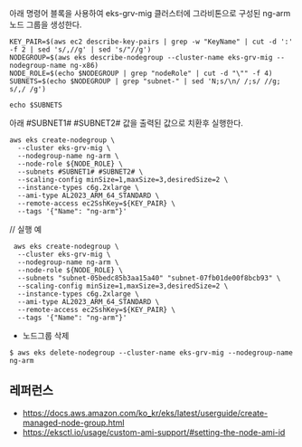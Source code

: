 아래 명령어 블록을 사용하여 eks-grv-mig 클러스터에 그라비톤으로 구성된 ng-arm 노드 그룹을 생성한다. 
```
KEY_PAIR=$(aws ec2 describe-key-pairs | grep -w "KeyName" | cut -d ':' -f 2 | sed 's/,//g' | sed 's/"//g')
NODEGROUP=$(aws eks describe-nodegroup --cluster-name eks-grv-mig --nodegroup-name ng-x86)
NODE_ROLE=$(echo $NODEGROUP | grep "nodeRole" | cut -d "\"" -f 4)
SUBNETS=$(echo $NODEGROUP | grep "subnet-" | sed 'N;s/\n/ /;s/ //g; s/,/ /g')

echo $SUBNETS
```
아래 #SUBNET1# #SUBNET2# 값을 출력된 값으로 치환후 실행한다.
```
aws eks create-nodegroup \
  --cluster eks-grv-mig \
  --nodegroup-name ng-arm \
  --node-role ${NODE_ROLE} \
  --subnets #SUBNET1# #SUBNET2# \
  --scaling-config minSize=1,maxSize=3,desiredSize=2 \
  --instance-types c6g.2xlarge \
  --ami-type AL2023_ARM_64_STANDARD \
  --remote-access ec2SshKey=${KEY_PAIR} \
  --tags '{"Name": "ng-arm"}'
```

// 실행 예
```
 aws eks create-nodegroup \
  --cluster eks-grv-mig \
  --nodegroup-name ng-arm \
  --node-role ${NODE_ROLE} \
  --subnets "subnet-05bedc85b3aa15a40" "subnet-07fb01de00f8bcb93" \
  --scaling-config minSize=1,maxSize=3,desiredSize=2 \
  --instance-types c6g.2xlarge \
  --ami-type AL2023_ARM_64_STANDARD \
  --remote-access ec2SshKey=${KEY_PAIR} \
  --tags '{"Name": "ng-arm"}'
```


* 노드그룹 삭제
```
$ aws eks delete-nodegroup --cluster-name eks-grv-mig --nodegroup-name ng-arm
```

## 레퍼런스 ##

* https://docs.aws.amazon.com/ko_kr/eks/latest/userguide/create-managed-node-group.html
* https://eksctl.io/usage/custom-ami-support/#setting-the-node-ami-id

